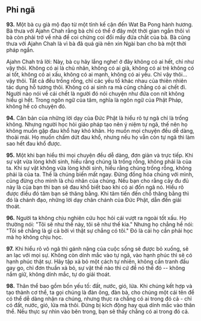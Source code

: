 ## Phi ngã 

**93.** Một bà cụ già mộ đạo từ một tỉnh kế cận đến Wat Ba Pong hành hương. Bà thưa với Ajahn Chah rằng bà chỉ có thể ở đây một thời gian ngắn thôi vì bà còn phải trở về nhà để coi chừng coi đổi mấy đứa chắt của bà. Bà cũng thưa với Ajahn Chah là vì bà đã quá già nên xin Ngài ban cho bà một thời pháp ngắn.

Ajahn Chah trả lời: Này, bà cụ hãy lắng nghe! ở đây không có ai hết, chỉ như vậy thôi. Không có ai là chủ nhân, không có ai già, không có ai trẻ không có ai tốt, không có ai xấu, không có ai mạnh, không có ai yếu. Chỉ vậy thôi... vậy thôi. Tất cả đều trống rỗng, chỉ các yếu tố khác nhau của thiên nhiên tác dụng hỗ tương thôi. Không có ai sinh ra mà cũng chẳng có ai chết đi. Người nào nói về cái chết là người đó nói chuyện như đứa con nít không hiểu gì hết. Trong ngôn ngữ của tâm, nghĩa là ngôn ngữ của Phật Pháp, không hề có chuyện đó.

**94.** Căn bản của những lời dạy của Đức Phật là hiểu rõ tự ngã chỉ là trống không. Nhưng người học hỏi giáo pháp tạo nên ý niệm tự ngã, thế nên họ không muốn gặp đau khổ hay khó khăn. Họ muốn mọi chuyện đều dễ dàng, thoải mái. Họ muốn chấm dứt đau khổ, nhưng nếu họ vẫn còn tự ngã thì làm sao hết đau khổ được.

**95.** Một khi bạn hiểu thì mọi chuyện đều dễ dàng, đơn giản và trực tiếp. Khi sự vật vừa lòng khởi sinh, hiểu rằng chúng là trống rỗng, không phải là của ta. Khi sự vật không vừa lòng khởi sinh, hiểu rằng chúng trống rỗng, không phải là của ta. Thế là chúng biến mất ngay. Đừng đồng hóa chúng với mình, cũng đừng cho mình là chủ nhân của chúng. Nếu bạn cho rằng cây đu đủ này là của bạn thì bạn sẽ đau khổ biết bao khi có ai đốn ngã nó. Hiểu rõ được điều đó tâm bạn sẽ thăng bằng. Khi tâm tiến đến chỗ thăng bằng thì đó là chánh đạo, những lời dạy chân chánh của Đức Phật, dẫn đến giải thoát.

**96.** Người ta không chịu nghiên cứu học hỏi cái vượt ra ngoài tốt xấu. Họ thường nói: "Tôi sẽ như thế này, tôi sẽ như thế kia." Nhưng họ chẳng hề nói: "Tôi sẽ chẳng là gì cả bởi vì thật sự chẳng có tôi." Đó là cái họ cần phải học mà họ không chịu học.

**97.** Khi hiểu rõ vô ngã thì gánh nặng của cuộc sống sẽ được bỏ xuống, sẽ an lạc với mọi sự. Không còn dính mắc vào tự ngã, vào hạnh phúc thì sẽ có hạnh phúc thật sự. Hãy tập xả bỏ một cách tự nhiên, không cần tranh đấu gay go, chỉ đơn thuần xả bỏ, sự vật thế nào thì cứ để nó thế đó -- không nắm giữ, không dính mắc, tự do giải thoát.

**98.** Thân thể bao gồm bốn yếu tố: đất, nước, gió, lửa. Khi chúng kết hợp và tạo thành cơ thể, ta gọi chúng là đàn ông, đàn bà, cho chúng một cái tên để có thể dễ dàng nhận ra chúng, nhưng thực ra chẳng có ai trong đó cả - chỉ có đất, nước, gió, lửa mà thôi. Đừng bị kích động hay quá dính mắc vào thân thể. Nếu thực sự nhìn vào bên trong, bạn sẽ thấy chẳng có ai trong đó cả.